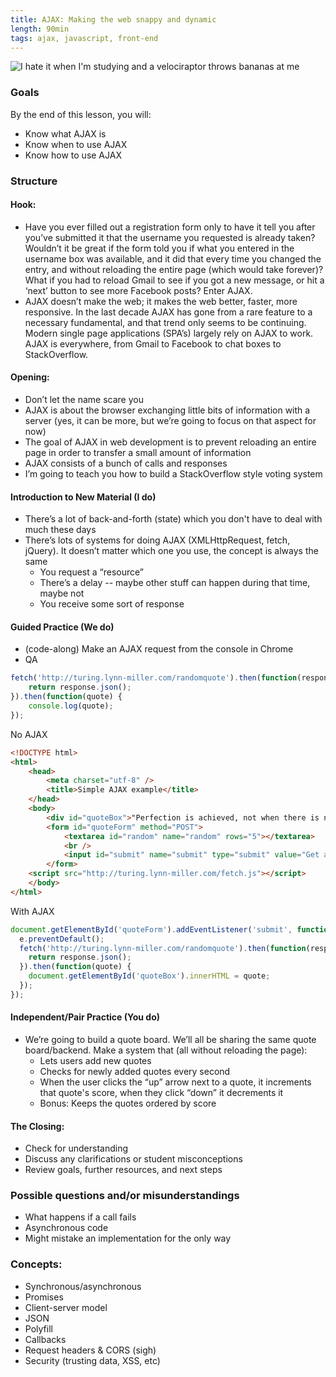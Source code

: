 ```yaml
---
title: AJAX: Making the web snappy and dynamic
length: 90min
tags: ajax, javascript, front-end
---
```


![I hate it when I'm studying and a velociraptor throws bananas at me](http://turing.lynn-miller.com/autosuggest.gif "I hate it when I'm studying and a velociraptor throws bananas at me")

### Goals

By the end of this lesson, you will:

* Know what AJAX is
* Know when to use AJAX
* Know how to use AJAX

### Structure

#### Hook:

* Have you ever filled out a registration form only to have it tell you after you’ve submitted it that the username you requested is already taken? Wouldn’t it be great if the form told you if what you entered in the username box was available, and it did that every time you changed the entry, and without reloading the entire page (which would take forever)? What if you had to reload Gmail to see if you got a new message, or hit a ‘next’ button to see more Facebook posts? Enter AJAX.
* AJAX doesn’t make the web; it makes the web better, faster, more responsive. In the last decade AJAX has gone from a rare feature to a necessary fundamental, and that trend only seems to be continuing. Modern single page applications (SPA’s) largely rely on AJAX to work. AJAX is everywhere, from Gmail to Facebook to chat boxes to StackOverflow.

#### Opening:

* Don’t let the name scare you
* AJAX is about the browser exchanging little bits of information with a server (yes, it can be more, but we’re going to focus on that aspect for now)
* The goal of AJAX in web development is to prevent reloading an entire page in order to transfer a small amount of information
* AJAX consists of a bunch of calls and responses
* I’m going to teach you how to build a StackOverflow style voting system

#### Introduction to New Material (I do)

* There’s a lot of back-and-forth (state) which you don't have to deal with much these days
* There’s lots of systems for doing AJAX (XMLHttpRequest, fetch, jQuery). It doesn’t matter which one you use, the concept is always the same
    * You request a “resource”
    * There’s a delay -- maybe other stuff can happen during that time, maybe not
    * You receive some sort of response


#### Guided Practice (We do)

* (code-along) Make an AJAX request from the console in Chrome
* QA

```javascript
fetch('http://turing.lynn-miller.com/randomquote').then(function(response) {
	return response.json();
}).then(function(quote) {
	console.log(quote);
});
```

No AJAX
```html
<!DOCTYPE html>
<html>
	<head>
		<meta charset="utf-8" />
		<title>Simple AJAX example</title>
	</head>
	<body>
		<div id="quoteBox">"Perfection is achieved, not when there is nothing more to add, but when there is nothing left to take away." ~ Antoine de Saint-Exupéry</div>
		<form id="quoteForm" method="POST">
			<textarea id="random" name="random" rows="5"></textarea>
			<br />
			<input id="submit" name="submit" type="submit" value="Get another quote">
		</form>
    <script src="http://turing.lynn-miller.com/fetch.js"></script>
	</body>
</html>
```

With AJAX
```javascript
document.getElementById('quoteForm').addEventListener('submit', function(e){
  e.preventDefault();
  fetch('http://turing.lynn-miller.com/randomquote').then(function(response) {
  	return response.json();
  }).then(function(quote) {
  	document.getElementById('quoteBox').innerHTML = quote;
  });
});
```

#### Independent/Pair Practice (You do)

* We’re going to build a quote board. We’ll all be sharing the same quote board/backend. Make a system that (all without reloading the page):
    * Lets users add new quotes
    * Checks for newly added quotes every second
    * When the user clicks the “up” arrow next to a quote, it increments that quote's score, when they click “down” it decrements it
    * Bonus: Keeps the quotes ordered by score


#### The Closing:

* Check for understanding
* Discuss any clarifications or student misconceptions
* Review goals, further resources, and next steps

### Possible questions and/or misunderstandings

* What happens if a call fails
* Asynchronous code
* Might mistake an implementation for the only way

### Concepts:
* Synchronous/asynchronous
* Promises
* Client-server model
* JSON
* Polyfill
* Callbacks
* Request headers & CORS (sigh)
* Security (trusting data, XSS, etc)

